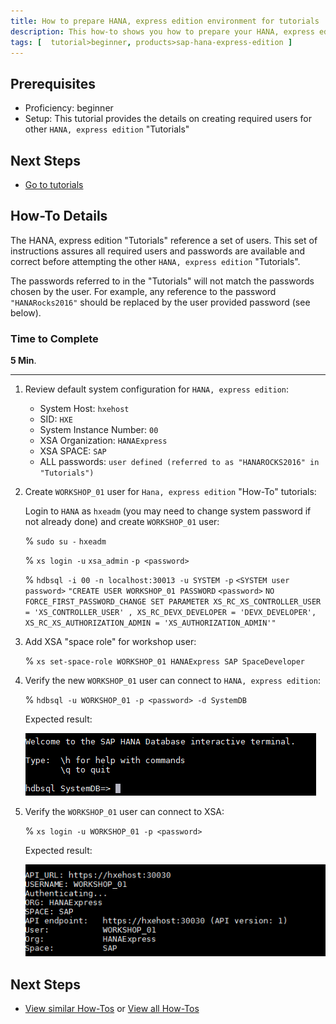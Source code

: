 ```yaml
---
title: How to prepare HANA, express edition environment for tutorials
description: This how-to shows you how to prepare your HANA, express edition for executing the other Tutorials.
tags: [  tutorial>beginner, products>sap-hana-express-edition ]
---
```

## Prerequisites  
 - Proficiency: beginner
 - Setup: This tutorial provides the details on creating required users for other `HANA, express edition` "Tutorials"

## Next Steps
 - [Go to tutorials](http://go.sap.com/developer/tutorials.html)

## How-To Details
The HANA, express edition "Tutorials" reference a set of users. This set of instructions assures all required users and passwords are available and correct before attempting the other `HANA, express edition` "Tutorials".

The passwords referred to in the "Tutorials" will not match the passwords chosen by the user. For example, any reference to the password `"HANARocks2016"` should be replaced by the user provided password (see below).
### Time to Complete
**5 Min**.

---

1. Review default system configuration for `HANA, express edition`:

    - System Host: `hxehost`
    - SID: `HXE`
    - System Instance Number: `00`
    - XSA Organization: `HANAExpress`
    - XSA SPACE: `SAP`
    - ALL passwords: `user defined (referred to as "HANAROCKS2016" in "Tutorials")`


1. Create `WORKSHOP_01` user for `Hana, express edition` "How-To" tutorials:

    Login to `HANA` as `hxeadm`  (you may need to change system password if not already done) and create `WORKSHOP_01` user:

    % `sudo su -` `hxeadm`

    % `xs login -u` `xsa_admin` `-p <password>`

    % `hdbsql -i 00 -n localhost:30013 -u SYSTEM -p` `<SYSTEM user password>` `"CREATE USER WORKSHOP_01 PASSWORD` `<password>` `NO FORCE_FIRST_PASSWORD_CHANGE SET PARAMETER XS_RC_XS_CONTROLLER_USER = 'XS_CONTROLLER_USER' , XS_RC_DEVX_DEVELOPER = 'DEVX_DEVELOPER', XS_RC_XS_AUTHORIZATION_ADMIN = 'XS_AUTHORIZATION_ADMIN'"`

1. Add XSA "space role" for workshop user:

   % `xs set-space-role WORKSHOP_01 HANAExpress SAP SpaceDeveloper`

1. Verify the new `WORKSHOP_01` user can connect to `HANA, express edition`:

    % `hdbsql -u WORKSHOP_01 -p <password> -d SystemDB`

    Expected result:

    ![image 1](1.png)

1. Verify the `WORKSHOP_01` user can connect to XSA:

    % `xs login -u WORKSHOP_01 -p <password>`

    Expected result:

    ![image 1](2.png)

## Next Steps
 - [View similar How-Tos](http://go.sap.com/developer/tutorials.html) or [View all How-Tos](http://go.sap.com/developer/tutorials.html)
